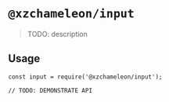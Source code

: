 # `@xzchameleon/input`

> TODO: description

## Usage

```
const input = require('@xzchameleon/input');

// TODO: DEMONSTRATE API
```
